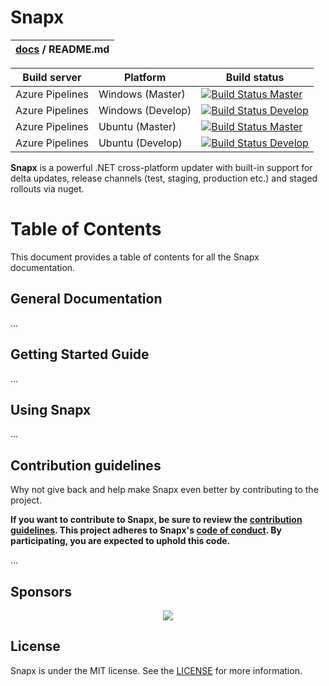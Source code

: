 # Snapx 

| [docs](.) / README.md |
|:---|

| Build server | Platform | Build status |
|--------------|----------|--------------|
| Azure Pipelines | Windows (Master) | [![Build Status Master](https://dev.azure.com/youpark/snapx/_apis/build/status/snapx?branchName=master&jobName=Job&configuration=windows)](https://dev.azure.com/youpark/snapx/_build/latest?definitionId=2&branchName=master) |
| Azure Pipelines | Windows (Develop) | [![Build Status Develop](https://dev.azure.com/youpark/snapx/_apis/build/status/snapx?branchName=develop&jobName=Job&configuration=windows)](https://dev.azure.com/youpark/snapx/_build/latest?definitionId=2&branchName=master) |
| Azure Pipelines | Ubuntu (Master)  | [![Build Status Master](https://dev.azure.com/youpark/snapx/_apis/build/status/snapx?branchName=master&jobName=Job&configuration=linux)](https://dev.azure.com/youpark/snapx/_build/latest?definitionId=2&branchName=master) |
| Azure Pipelines | Ubuntu (Develop)  | [![Build Status Develop](https://dev.azure.com/youpark/snapx/_apis/build/status/snapx?branchName=develop&jobName=Job&configuration=linux)](https://dev.azure.com/youpark/snapx/_build/latest?definitionId=2&branchName=master) 

**Snapx** is a powerful .NET cross-platform updater with built-in support for delta updates, release channels (test, staging, production etc.) and staged rollouts via nuget. 

# Table of Contents

This document provides a table of contents for all the Snapx documentation.

## General Documentation

...

## Getting Started Guide

...

## Using Snapx

...

## Contribution guidelines

Why not give back and help make Snapx even better by contributing to the project.

**If you want to contribute to Snapx, be sure to review the [contribution
guidelines](CONTRIBUTING.md). This project adheres to Snapx's
[code of conduct](CODE_OF_CONDUCT.md). By participating, you are expected to
uphold this code.**

...

## Sponsors
<p align="center">
<a href="https://www.youpark.no" target="_blank"><img src="https://cdn.youpark.no/cdn/frontend/27/static/apps/youpark/images/app/logo-black.png"></a>
</p>

## License
Snapx is under the MIT license. See the [LICENSE](LICENSE.md) for more information.
